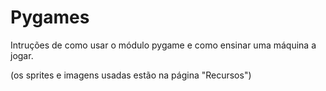 # Pygames
Intruções de como usar o módulo pygame e como ensinar uma máquina a jogar.

(os sprites e imagens usadas estão na página "Recursos")
